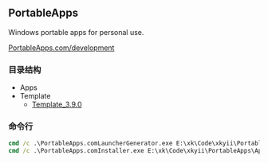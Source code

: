 
## PortableApps

Windows portable apps for personal use.

[PortableApps.com/development](https://portableapps.com/development)


### 目录结构

- Apps
- Template
    - [Template_3.9.0](https://downloads.sourceforge.net/portableapps/PortableApps.com_Application_Template_3.9.0.zip)


### 命令行
```cmd
cmd /c .\PortableApps.comLauncherGenerator.exe E:\xk\Code\xkyii\PortableApps\Apps\RapidEE
cmd /c .\PortableApps.comInstaller.exe E:\xk\Code\xkyii\PortableApps\Apps\RapidEE
```
